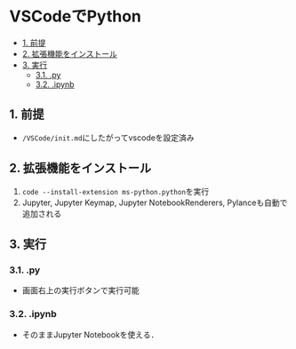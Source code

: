 # VSCodeでPython
- [1. 前提](#1-前提)
- [2. 拡張機能をインストール](#2-拡張機能をインストール)
- [3. 実行](#3-実行)
  - [3.1. .py](#31-py)
  - [3.2. .ipynb](#32-ipynb)


## 1. 前提
- `/VSCode/init.md`にしたがってvscodeを設定済み

## 2. 拡張機能をインストール
1. `code --install-extension ms-python.python`を実行
2. Jupyter, Jupyter Keymap, Jupyter NotebookRenderers, Pylanceも自動で追加される

## 3. 実行
### 3.1. .py
- 画面右上の実行ボタンで実行可能
### 3.2. .ipynb
- そのままJupyter Notebookを使える．
